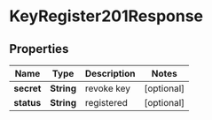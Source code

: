

# KeyRegister201Response


## Properties

| Name | Type | Description | Notes |
|------------ | ------------- | ------------- | -------------|
|**secret** | **String** | revoke key |  [optional] |
|**status** | **String** | registered |  [optional] |



